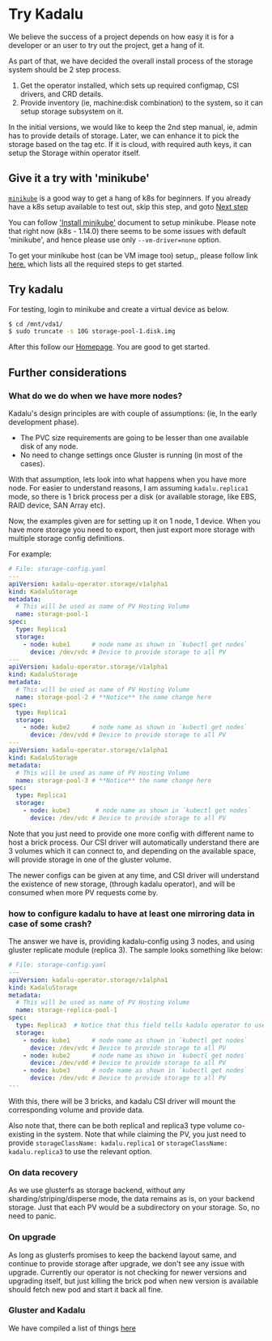# Try Kadalu

We believe the success of a project depends on  how easy it is for a developer
or an user to try out the project, get a hang of it.

As part of that, we have decided the overall install process of the storage
system should be 2 step process.

1. Get the operator installed, which sets up required configmap, CSI drivers,
   and CRD details.
2. Provide inventory (ie, machine:disk combination) to the system, so it can
   setup storage subsystem on it.

In the initial versions, we would like to keep the 2nd step manual, ie, admin
has to provide details of storage. Later, we can enhance it to pick the
storage based on the tag etc. If it is cloud, with required auth keys,
it can setup the Storage within operator itself.

## Give it a try with 'minikube'

[`minikube`](https://kubernetes.io/docs/setup/minikube/) is a good way to get a hang of k8s for beginners. If you already have a k8s setup available to test out, skip this step, and goto [Next step](./#try-kadalu)

You can follow ['Install minikube'](https://kubernetes.io/docs/tasks/tools/install-minikube/) document to setup minikube. Please note that right now (k8s - 1.14.0) there seems to be some issues with default 'minikube', and hence please use only `--vm-driver=none` option.

To get your minikube host (can be VM image too) setup,, please follow link [here.](https://docs.docker.com/install/linux/docker-ce/fedora/) which lists all the required steps to get started.

## Try kadalu

For testing, login to minikube and create a virtual device as below.

```bash
$ cd /mnt/vda1/
$ sudo truncate -s 10G storage-pool-1.disk.img
```

After this follow our [Homepage](https://github.com/kadalu/kadalu). You are good to get started.

## Further considerations

### What do we do when we have more nodes?

Kadalu's design principles are with couple of assumptions: (ie, In the early development phase).

- The PVC size requirements are going to be lesser than one available disk of any node.
- No need to change settings once Gluster is running (in most of the cases).

With that assumption, lets look into what happens when you have more node. For easier to understand reasons, I am assuming `kadalu.replica1` mode, so there is 1 brick process per a disk (or available storage, like EBS, RAID device, SAN Array etc).

Now, the examples given are for setting up it on 1 node, 1 device. When you have more storage you need to export, then just export more storage with multiple storage config definitions.

For example:

```yaml
# File: storage-config.yaml
---
apiVersion: kadalu-operator.storage/v1alpha1
kind: KadaluStorage
metadata:
  # This will be used as name of PV Hosting Volume
  name: storage-pool-1
spec:
  type: Replica1
  storage:
    - node: kube1      # node name as shown in `kubectl get nodes`
      device: /dev/vdc # Device to provide storage to all PV
---
apiVersion: kadalu-operator.storage/v1alpha1
kind: KadaluStorage
metadata:
  # This will be used as name of PV Hosting Volume
  name: storage-pool-2 # **Notice** the name change here
spec:
  type: Replica1
  storage:
    - node: kube2      # node name as shown in `kubectl get nodes`
      device: /dev/vdd # Device to provide storage to all PV
---
apiVersion: kadalu-operator.storage/v1alpha1
kind: KadaluStorage
metadata:
  # This will be used as name of PV Hosting Volume
  name: storage-pool-3 # **Notice** the name change here
spec:
  type: Replica1
  storage:
    - node: kube3       # node name as shown in `kubectl get nodes`
      device: /dev/vdc # Device to provide storage to all PV
```

Note that you just need to provide one more config with different name to host a brick process. Our CSI driver will automatically understand there are 3 volumes which it can connect to, and depending on the available space, will provide storage in one of the gluster volume.

The newer configs can be given at any time, and CSI driver will understand the existence of new storage, (through kadalu operator), and will be consumed when more PV requests come by.

### how to configure kadalu to have at least one mirroring data in case of some crash?

The answer we have is, providing kadalu-config using 3 nodes, and using gluster replicate module (replica 3). The sample looks something like below:

```yaml
# File: storage-config.yaml
---
apiVersion: kadalu-operator.storage/v1alpha1
kind: KadaluStorage
metadata:
  # This will be used as name of PV Hosting Volume
  name: storage-replica-pool-1
spec:
  type: Replica3  # Notice that this field tells kadalu operator to use replicate module.
  storage:
    - node: kube1      # node name as shown in `kubectl get nodes`
      device: /dev/vdc # Device to provide storage to all PV
    - node: kube2      # node name as shown in `kubectl get nodes`
      device: /dev/vdd # Device to provide storage to all PV
    - node: kube3      # node name as shown in `kubectl get nodes`
      device: /dev/vdc # Device to provide storage to all PV
---
```

With this, there will be 3 bricks, and kadalu CSI driver will mount the corresponding volume and provide data.

Also note that, there can be both replica1 and replica3 type volume co-existing in the system. Note that while claiming the PV, you just need to provide `storageClassName: kadalu.replica1` or `storageClassName: kadalu.replica3` to use the relevant option.

### On data recovery

As we use glusterfs as storage backend, without any sharding/striping/disperse mode, the data remains as is, on your backend storage. Just that each PV would be a subdirectory on your storage. So, no need to panic.

### On upgrade

As long as glusterfs promises to keep the backend layout same, and continue to provide storage after upgrade, we don't see any issue with upgrade. Currently our operator is not checking for newer versions and upgrading itself, but just killing the brick pod when new version is available should fetch new pod and start it back all fine.

### Gluster and Kadalu

We have compiled a list of things [here](./gluster-and-kadalu.md)
